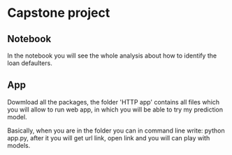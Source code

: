 # Capstone project

## Notebook
In the notebook you will see the whole analysis about how to identify the loan defaulters.

## App
Dowmload all the packages, the folder 'HTTP app' contains all files which you will allow to run web app, in which you will be able to try my prediction model.

Basically, when you are in the folder you can in command line write: python app.py, after it you will get url link, open link and you will can play with models.

